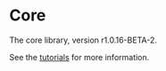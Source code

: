 # Core

The core library, version r1.0.16-BETA-2.

See the [tutorials](tutorials/index.md) for more information.
